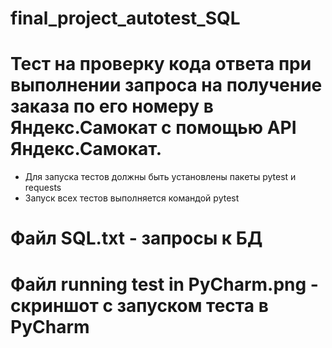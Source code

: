 # final_project_autotest_SQL

# Тест на проверку кода ответа при выполнении запроса на получение заказа по его номеру в Яндекс.Самокат с помощью API Яндекс.Самокат.
- Для запуска тестов должны быть установлены пакеты pytest и requests
- Запуск всех тестов выполняется командой pytest

# Файл SQL.txt - запросы к БД

# Файл running test in PyCharm.png - скриншот с запуском теста в PyCharm
